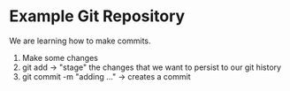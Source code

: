 # Example Git Repository

We are learning how to make commits.

1. Make some changes
2. git add -> "stage" the changes that we want to persist to our git history
3. git commit -m "adding ..." -> creates a commit